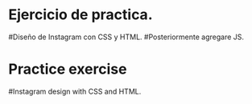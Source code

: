 # Ejercicio de practica.
#Diseño de Instagram con CSS y HTML.
#Posteriormente agregare JS.

# Practice exercise
#Instagram design with CSS and HTML.
